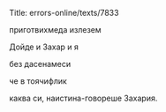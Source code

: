 Title: errors-online/texts/7833

приготвихмеда излезем

Дойде и Захар и я

без дасенамеси

че в тоячифлик

каква си, наистина-говореше Захария.
